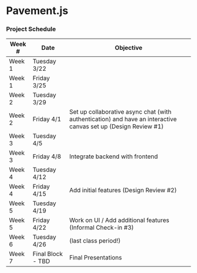 # Pavement.js

### Project Schedule
Week # | Date | Objective
---|---|---
Week 1 | Tuesday 3/22 
Week 1 | Friday 3/25 
Week 2 | Tuesday 3/29 
Week 2 | Friday 4/1 | Set up collaborative async chat (with authentication) and have an interactive canvas set up (Design Review #1)
Week 3 | Tuesday 4/5 
Week 3 | Friday 4/8 | Integrate backend with frontend
Week 4 | Tuesday 4/12 | 
Week 4 | Friday 4/15 | Add initial features (Design Review #2)
Week 5 | Tuesday 4/19
Week 5 | Friday 4/22 | Work on UI / Add additional features (Informal Check-in #3)
Week 6 | Tuesday 4/26 | (last class period!)
Week 7 | Final Block - TBD | Final Presentations |
